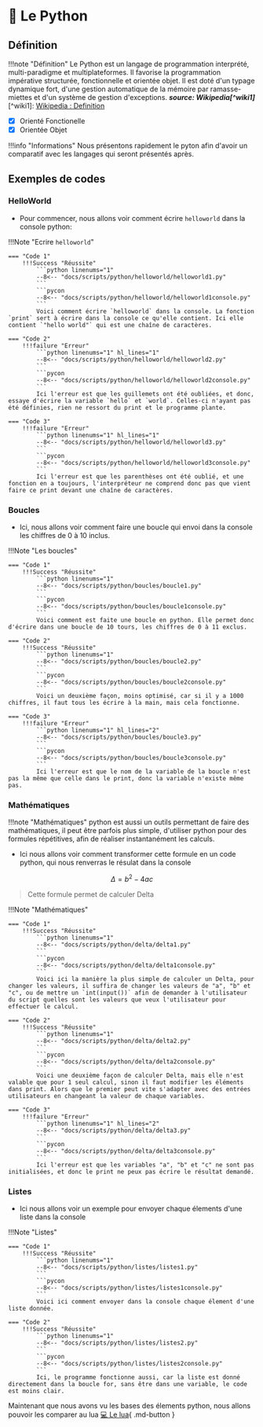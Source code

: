 # 🐍 Le Python

## Définition

!!!note "Définition"
    Le Python est un langage de programmation interprété, multi-paradigme et multiplateformes. Il favorise la programmation impérative structurée, fonctionnelle et orientée objet. Il est doté d'un typage dynamique fort, d'une gestion automatique de la mémoire par ramasse-miettes et d'un système de gestion d'exceptions.
    __*source: Wikipedia[^wiki1]*__
    [^wiki1]: [Wikipedia : Definition](https://fr.wikipedia.org/wiki/Python_(langage))

- [X] Orienté Fonctionelle    
- [X] Orientée Objet

!!!info "Informations"
    Nous présentons rapidement le pyton afin d'avoir un comparatif avec les langages qui seront présentés après.
    
## Exemples de codes

### HelloWorld

- Pour commencer, nous allons voir comment écrire `helloworld` dans la console python:

!!!Note "Ecrire `helloworld`"

    === "Code 1"
        !!!Success "Réussite"
            ```python linenums="1"
            --8<-- "docs/scripts/python/helloworld/helloworld1.py"
            ```
            ```pycon
            --8<-- "docs/scripts/python/helloworld/helloworld1console.py"
            ```
            Voici comment écrire `helloworld` dans la console. La fonction `print` sert à écrire dans la console ce qu'elle contient. Ici elle contient `"hello world"` qui est une chaîne de caractères.
            
    === "Code 2"
        !!!failure "Erreur"
            ```python linenums="1" hl_lines="1"
            --8<-- "docs/scripts/python/helloworld/helloworld2.py"
            ```
            ```pycon
            --8<-- "docs/scripts/python/helloworld/helloworld2console.py"
            ```
            Ici l'erreur est que les guillemets ont été oubliées, et donc, essaye d'écrire la variable `hello` et `world`. Celles-ci n'ayant pas été définies, rien ne ressort du print et le programme plante.

    === "Code 3"
        !!!failure "Erreur"
            ```python linenums="1" hl_lines="1"
            --8<-- "docs/scripts/python/helloworld/helloworld3.py"
            ```
            ```pycon
            --8<-- "docs/scripts/python/helloworld/helloworld3console.py"
            ```
            Ici l'erreur est que les parenthèses ont été oublié, et une fonction en a toujours, l'interpréteur ne comprend donc pas que vient faire ce print devant une chaîne de caractères.

### Boucles
    
- Ici, nous allons voir comment faire une boucle qui envoi dans la console les chiffres de 0 à 10 inclus.

!!!Note "Les boucles"

    === "Code 1"
        !!!Success "Réussite"
            ```python linenums="1"
            --8<-- "docs/scripts/python/boucles/boucle1.py"
            ```
            ```pycon
            --8<-- "docs/scripts/python/boucles/boucle1console.py"
            ```
            Voici comment est faite une boucle en python. Elle permet donc d'écrire dans une boucle de 10 tours, les chiffres de 0 à 11 exclus.
    
    === "Code 2"
        !!!Success "Réussite"
            ```python linenums="1"
            --8<-- "docs/scripts/python/boucles/boucle2.py"
            ```
            ```pycon
            --8<-- "docs/scripts/python/boucles/boucle2console.py"
            ```
            Voici un deuxième façon, moins optimisé, car si il y a 1000 chiffres, il faut tous les écrire à la main, mais cela fonctionne.

    === "Code 3"
        !!!failure "Erreur"
            ```python linenums="1" hl_lines="2"
            --8<-- "docs/scripts/python/boucles/boucle3.py"
            ```
            ```pycon
            --8<-- "docs/scripts/python/boucles/boucle3console.py"
            ```
            Ici l'erreur est que le nom de la variable de la boucle n'est pas la même que celle dans le print, donc la variable n'existe même pas.

### Mathématiques

!!!note "Mathématiques"
    python est aussi un outils permettant de faire des mathématiques, il peut être parfois plus simple, d'utiliser python pour des formules répétitives, afin de réaliser instantanément les calculs.

- Ici nous allons voir comment transformer cette formule en un code python, qui nous renverras le résulat dans la console

$$
\Delta = b^2-4ac
$$

> Cette formule permet de calculer Delta

!!!Note "Mathématiques"

    === "Code 1"
        !!!Success "Réussite"
            ```python linenums="1"
            --8<-- "docs/scripts/python/delta/delta1.py"
            ```
            ```pycon
            --8<-- "docs/scripts/python/delta/delta1console.py"
            ```
            Voici ici la manière la plus simple de calculer un Delta, pour changer les valeurs, il suffira de changer les valeurs de "a", "b" et "c", ou de mettre un `int(input())` afin de demander à l'utilisateur du script quelles sont les valeurs que veux l'utilisateur pour effectuer le calcul.
    
    === "Code 2"
        !!!Success "Réussite"
            ```python linenums="1"
            --8<-- "docs/scripts/python/delta/delta2.py"
            ```
            ```pycon
            --8<-- "docs/scripts/python/delta/delta2console.py"
            ```
            Voici une deuxième façon de calculer Delta, mais elle n'est valable que pour 1 seul calcul, sinon il faut modifier les éléments dans print. Alors que le premier peut vite s'adapter avec des entrées utilisateurs en changeant la valeur de chaque variables.

    === "Code 3"
        !!!failure "Erreur"
            ```python linenums="1" hl_lines="2"
            --8<-- "docs/scripts/python/delta/delta3.py"
            ```
            ```pycon
            --8<-- "docs/scripts/python/delta/delta3console.py"
            ```
            Ici l'erreur est que les variables "a", "b" et "c" ne sont pas initialisées, et donc le print ne peux pas écrire le résultat demandé.

### Listes

- Ici nous allons voir un exemple pour envoyer chaque élements d'une liste dans la console

!!!Note "Listes"

    === "Code 1"
        !!!Success "Réussite"
            ```python linenums="1"
            --8<-- "docs/scripts/python/listes/listes1.py"
            ```
            ```pycon
            --8<-- "docs/scripts/python/listes/listes1console.py"
            ```
            Voici ici comment envoyer dans la console chaque élement d'une liste donnée.
    
    === "Code 2"
        !!!Success "Réussite"
            ```python linenums="1"
            --8<-- "docs/scripts/python/listes/listes2.py"
            ```
            ```pycon
            --8<-- "docs/scripts/python/listes/listes2console.py"
            ```
            Ici, le programme fonctionne aussi, car la liste est donné directement dans la boucle for, sans être dans une variable, le code est moins clair.

Maintenant que nous avons vu les bases des élements python, nous allons pouvoir les comparer au lua
[💻 Le lua](lua.fr.md){ .md-button }
